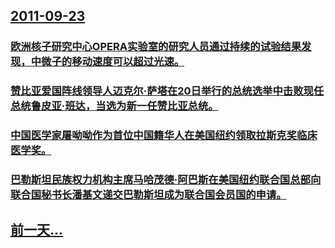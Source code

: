 ## [2011-09-23](/zh/news/2011/09/23/index.md)

### [欧洲核子研究中心OPERA实验室的研究人员通过持续的试验结果发现，中微子的移动速度可以超过光速。](/zh/news/2011/09/23/欧洲核子研究中心OPERA实验室的研究人员通过持续的试验结果发现-中微子的移动速度可以超过光速.md)
### [赞比亚爱国阵线领导人迈克尔·萨塔在20日举行的总统选举中击败现任总统鲁皮亚·班达，当选为新一任赞比亚总统。](/zh/news/2011/09/23/赞比亚爱国阵线领导人迈克尔-萨塔在20日举行的总统选举中击败现任总统鲁皮亚-班达-当选为新一任赞比亚总统.md)
### [中国医学家屠呦呦作为首位中国籍华人在美国纽约领取拉斯克奖临床医学奖。](/zh/news/2011/09/23/中国医学家屠呦呦作为首位中国籍华人在美国纽约领取拉斯克奖临床医学奖.md)
### [巴勒斯坦民族权力机构主席马哈茂德·阿巴斯在美国纽约联合国总部向联合国秘书长潘基文递交巴勒斯坦成为联合国会员国的申请。](/zh/news/2011/09/23/巴勒斯坦民族权力机构主席马哈茂德-阿巴斯在美国纽约联合国总部向联合国秘书长潘基文递交巴勒斯坦成为联合国会员国的申请.md)
## [前一天...](/zh/news/2011/09/22/index.md)

